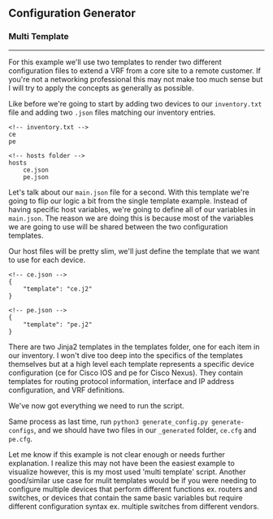 ## Configuration Generator
### Multi Template
---

For this example we'll use two templates to render two different configuration files to extend a VRF from a core site to a remote customer. If you're not a networking professional this may not make too much sense but I will try to apply the concepts as generally as possible.

Like before we're going to start by adding two devices to our `inventory.txt` file and adding two `.json` files matching our inventory entries.
```
<!-- inventory.txt -->
ce
pe

<!-- hosts folder -->
hosts
    ce.json
    pe.json
```
Let's talk about our `main.json` file for a second. With this template we're going to flip our logic a bit from the single template example. Instead of having specific host variables, we're going to define all of our variables in `main.json`. The reason we are doing this is because most of the variables we are going to use will be shared between the two configuration templates.

Our host files will be pretty slim, we'll just define the template that we want to use for each device.
```
<!-- ce.json -->
{
    "template": "ce.j2"
}

<!-- pe.json -->
{
    "template": "pe.j2"
}
```
There are two Jinja2 templates in the templates folder, one for each item in our inventory. I won't dive too deep into the specifics of the templates themselves but at a high level each template represents a specific device configuration (ce for Cisco IOS and pe for Cisco Nexus). They contain templates for routing protocol information, interface and IP address configuration, and VRF definitions.

We've now got everything we need to run the script.

Same process as last time, run `python3 generate_config.py generate-configs`, and we should have two files in our `_generated` folder, `ce.cfg` and `pe.cfg`.

Let me know if this example is not clear enough or needs further explanation. I realize this may not have been the easiest example to visualize however, this is my most used 'multi template' script. Another good/similar use case for mulit templates would be if you were needing to configure multiple devices that perform different functions ex. routers and switches, or devices that contain the same basic variables but require different configuration syntax ex. multiple switches from different vendors.